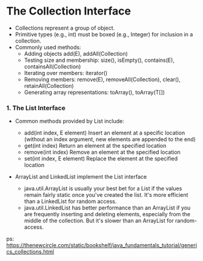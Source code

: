 # The Collection Interface

* Collections represent a group of object.
* Primitive types (e.g., int) must be boxed (e.g., Integer) for inclusion in a collection.
* Commonly used methods:
  - Adding objects add(E), addAll(Collection)
  - Testing size and membership: size(), isEmpty(), contains(E), containsAll(Collection)
  - Iterating over members: iterator()
  - Removing members: remove(E), removeAll(Collection), clear(), retainAll(Collection)
  - Generating array representations: toArray(), toArray(T[])
  
###  1. The List Interface
* Common methods provided by List include:
  - add(int index, E element) Insert an element at a specific location (without an index argument, new elements are appended to the end)
  - get(int index) Return an element at the specified location
  - remove(int index) Remove an element at the specified location
  - set(int index, E element) Replace the element at the specified location
 
 * ArrayList and LinkedList implement the List interface
   - java.util.ArrayList is usually your best bet for a List if the values remain fairly static once you've created the list. It's more efficient than a LinkedList for random access.  
   - java.util.LinkedList has better performance than an ArrayList if you are frequently inserting and deleting elements, especially from the middle of the collection. But it's slower than an ArrayList for random-access.
  
  
 ps: https://thenewcircle.com/static/bookshelf/java_fundamentals_tutorial/generics_collections.html
  